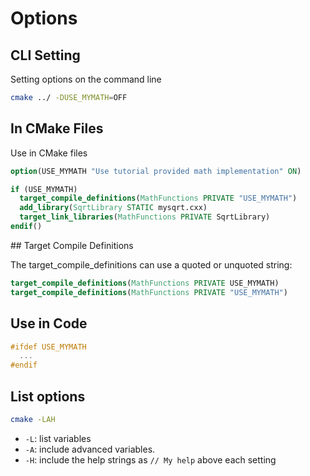 # Options

## CLI Setting

Setting options on the command line

```bash
cmake ../ -DUSE_MYMATH=OFF
```

## In CMake Files

Use in CMake files

```cmake
option(USE_MYMATH "Use tutorial provided math implementation" ON)

if (USE_MYMATH)
  target_compile_definitions(MathFunctions PRIVATE "USE_MYMATH")
  add_library(SqrtLibrary STATIC mysqrt.cxx)
  target_link_libraries(MathFunctions PRIVATE SqrtLibrary)
endif()
```

## Target Compile Definitions

The target_compile_definitions can use a quoted or unquoted string:

```cmake
target_compile_definitions(MathFunctions PRIVATE USE_MYMATH)
target_compile_definitions(MathFunctions PRIVATE "USE_MYMATH")
```

## Use in Code

```cpp
#ifdef USE_MYMATH
  ...
#endif
```

## List options

```bash
cmake -LAH
```

* `-L`: list variables
* `-A`: include advanced variables.
* `-H`: include the help strings as `// My help` above each setting
